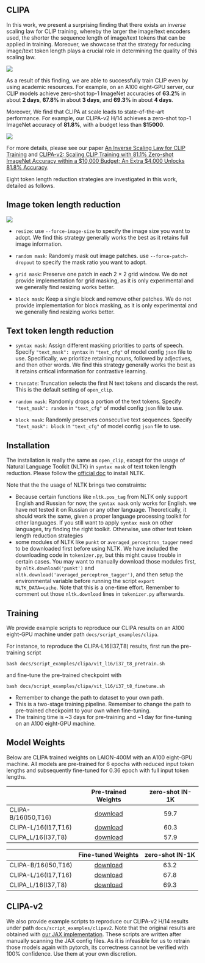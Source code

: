 ## CLIPA

In this work, we present a surprising finding that there exists an _inverse_ scaling law for CLIP training, 
whereby the larger the image/text encoders used, the shorter the sequence length of image/text tokens that can be applied in training. 
Moreover, we showcase that the strategy for reducing image/text token length plays a crucial role in determining the quality of this scaling law.

![](/docs/inverse_scaling_law.png)

As a result of this finding, we are able to successfully train CLIP even by using academic resources. 
For example, on an A100 eight-GPU server, our CLIP models achieve zero-shot top-1 ImageNet accuracies of **63.2%** in about **2 days**, 
**67.8%** in about **3 days**, and **69.3%** in about **4 days**.

Moreover, We find that CLIPA at scale leads to state-of-the-art performance. For example, our CLIPA-v2 H/14 achieves a zero-shot top-1 ImageNet accuracy of **81.8%**,
with a budget less than **$15000**.

![](/docs/clipa_acc_compute.png)

For more details, please see our paper [An Inverse Scaling Law for CLIP Training](https://arxiv.org/abs/2305.07017) and 
[CLIPA-v2: Scaling CLIP Training with 81.1% Zero-shot ImageNet Accuracy within a $10,000 Budget; An Extra $4,000 Unlocks 81.8% Accuracy](https://arxiv.org/abs/2306.15658).


Eight token length reduction strategies are investigated in this work, detailed as follows.


## Image token length reduction

![](/docs/clipa_reduce_image_token.png)

* `resize`: use `--force-image-size` to specify the image size you want to adopt. We find this strategy generally works the best as it retains full image information.

* `random mask`: Randomly mask out image patches. use `--force-patch-dropout` to specify the mask ratio you want to adopt. 

* `grid mask`: Preserve one patch in each 2 × 2 grid window. We do not provide implementation for grid masking, as it is only experimental and we generally find resizing works better.

* `block mask`: Keep a single block and remove other patches. We do not provide implementation for block masking, as it is only experimental and we generally find resizing works better.


## Text token length reduction

* `syntax mask`: Assign different masking priorities to parts of speech. Specify `"text_mask": syntax` in `"text_cfg"` of model config `json` file to use. 
Specifically, we prioritize retaining nouns, followed by adjectives, and then other words. 
We find this strategy generally works the best as it retains critical information for contrastive learning.

* `truncate`: Truncation selects the first N text tokens and discards the rest. This is the default setting of `open_clip`. 

* `random mask`: Randomly drops a portion of the text tokens. Specify `"text_mask": random` in `"text_cfg"` of model config `json` file to use. 

* `block mask`: Randomly preserves consecutive text sequences. Specify `"text_mask": block` in `"text_cfg"` of model config `json` file to use. 


## Installation

The installation is really the same as `open_clip`, except for the usage of Natural Language Toolkit (NLTK) in `syntax mask` of text token length reduction.
Please follow the [official doc](https://www.nltk.org/) to install NLTK.

Note that the the usage of NLTK brings two constraints:
* Because certain functions like `nltk.pos_tag` from NLTK only support English and Russian for now, the `syntax mask` only works for English. 
we have not tested it on Russian or any other language. Theoretically, it should work the same, given a proper language processing toolkit for other languages.
If you still want to apply `syntax mask` on other languages, try finding the right toolkit. Otherwise, use other text token length reduction strategies
* some modules of NLTK like `punkt` or `averaged_perceptron_tagger` need to be downloaded first before using NLTK.
We have included the downloading code in `tokenizer.py`, but this might cause trouble in certain cases.
You may want to manually download those modules first, by `nltk.download('punkt')` and `nltk.download('averaged_perceptron_tagger')`,
and then setup the environmental variable before running the script `export NLTK_DATA=cache`. 
Note that this is a one-time effort. Remember to comment out those `nltk.download` lines in `tokenizer.py` afterwards.

## Training
We provide example scripts to reproduce our CLIPA results on an A100 eight-GPU machine under path `docs/script_examples/clipa`.

For instance, to reproduce the CLIPA-L16(I37,T8) results, first run the pre-training script
```
bash docs/script_examples/clipa/vit_l16/i37_t8_pretrain.sh
```
and fine-tune the pre-trained checkpoint with
```
bash docs/script_examples/clipa/vit_l16/i37_t8_finetune.sh
```
- Remember to change the path to dataset to your own path.
- This is a two-stage training pipeline. Remember to change the path to pre-trained checkpoint to your own when fine-tuning.
- The training time is ~3 days for pre-training and ~1 day for fine-tuning on an A100 eight-GPU machine.

## Model Weights
Below are CLIPA trained weights on LAION-400M with an A100 eight-GPU machine. 
All models are pre-trained for 6 epochs with reduced input token lengths and subsequently fine-tuned for 0.36 epoch with full input token lengths.


|                     |                                      Pre-trained Weights                                       | zero-shot IN-1K |
|---------------------|:----------------------------------------------------------------------------------------------:|:---------------:|
| CLIPA-B/16(I50,T16) | [download](https://drive.google.com/file/d/1MDpz8gV2Vjaazk16rBhLxU8811U7_cGL/view?usp=sharing) |      59.7       |
| CLIPA-L/16(I17,T16) | [download](https://drive.google.com/file/d/1Tr2GYiKAaMH6EGIn5l7eX_1K20eaA3WA/view?usp=sharing) |      60.3       |
| CLIPA_L/16(I37,T8)  | [download](https://drive.google.com/file/d/1EM1ChRNARpLckkJjf6m7njCY3xyvpGBu/view?usp=sharing) |      57.9       |

|                     |                                       Fine-tuned Weights                                       | zero-shot IN-1K |
|---------------------|:----------------------------------------------------------------------------------------------:|:-----:|
| CLIPA-B/16(I50,T16) | [download](https://drive.google.com/file/d/1fURK0K_a3-83jVEI4PVEbnEJb_V6UbGv/view?usp=sharing) | 63.2  |
| CLIPA-L/16(I17,T16) | [download](https://drive.google.com/file/d/18qqZGOTGOgb3I3JWONuat6qObsgLq7sR/view?usp=sharing) | 67.8  |
| CLIPA_L/16(I37,T8)  | [download](https://drive.google.com/file/d/1lV7pLORUK04T9QKKx9TpYtMws-AZrib0/view?usp=sharing) | 69.3  |


## CLIPA-v2
We also provide example scripts to reproduce our CLIPA-v2 H/14 results under path `docs/script_examples/clipav2`.
Note that the original results are obtained with [our JAX implementation](https://github.com/UCSC-VLAA/CLIPA/tree/master/clipa_jax).
These scripts are written after manually scanning the JAX config files.
As it is infeasible for us to retrain those models again with pytorch, its correctness cannot be verified with 100% confidence. Use them at your own discretion.
